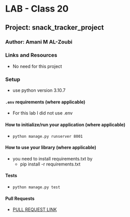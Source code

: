 # LAB - Class 20

## Project: snack_tracker_project

### Author: Amani M AL-Zoubi

### Links and Resources
- No need for this project


### Setup
- use python version 3.10.7

#### `.env` requirements (where applicable)
- For this lab I did not use .env 

#### How to initialize/run your application (where applicable)

- `python manage.py runserver 8001` 

#### How to use your library (where applicable)
- you need to install requirements.txt by 
    - pip install -r requirements.txt


#### Tests
- `python manage.py test`
#### Pull Requests
- [PULL REQUEST LINK](https://github.com/amani51/django-models/pull/2)